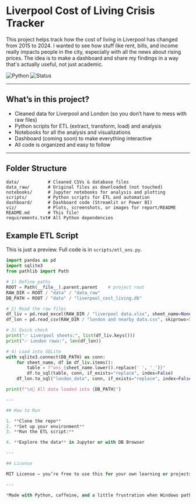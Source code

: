 # Liverpool Cost of Living Crisis Tracker

This project helps track how the cost of living in Liverpool has changed from 2015 to 2024. I wanted to see how stuff like rent, bills, and income really impacts people in the city, especially with all the news about rising prices. The idea is to make a dashboard and share my findings in a way that's actually useful, not just academic.

![Python](https://img.shields.io/badge/Python-3.10-blue)
![Status](https://img.shields.io/badge/status-active-brightgreen)

---

## What’s in this project?

- Cleaned data for Liverpool and London (so you don’t have to mess with raw files)
- Python scripts for ETL (extract, transform, load) and analysis
- Notebooks for all the analysis and visualizations
- Dashboard (coming soon) to make everything interactive
- All code is organized and easy to follow

---

## Folder Structure

```
data/           # Cleaned CSVs & database files  
data_raw/       # Original files as downloaded (not touched)  
notebooks/      # Jupyter notebooks for analysis and plotting  
scripts/        # Python scripts for ETL and automation  
dashboard/      # Dashboard code (Streamlit or Power BI)  
viz/            # Plots, screenshots, or images for report/README  
README.md       # This file!  
requirements.txt# All Python dependencies  
``` 

## Example ETL Script

This is just a preview. Full code is in `scripts/etl_ons.py`.

```python
import pandas as pd
import sqlite3
from pathlib import Path

# 1) Define paths
ROOT = Path(__file__).parent.parent    # project root
RAW_DIR = ROOT / "data" / "data_raw"
DB_PATH = ROOT / "data" / "liverpool_cost_living.db"

# 2) Read the raw files
df_liv = pd.read_excel(RAW_DIR / "liverpool data.xlsx", sheet_name=None)
df_lon = pd.read_csv(RAW_DIR / "london and nearby data.csv", skiprows=5)

# 3) Quick check
print("✅ Liverpool sheets:", list(df_liv.keys()))
print("✅ London rows:", len(df_lon))

# 4) Load into SQLite
with sqlite3.connect(DB_PATH) as conn:
    for sheet_name, df in df_liv.items():
        table = f"ons_{sheet_name.lower().replace(' ', '_')}"
        df.to_sql(table, conn, if_exists="replace", index=False)
    df_lon.to_sql("london_data", conn, if_exists="replace", index=False)

print(f"\n🎉 All data loaded into {DB_PATH}")

---

## How to Run

1. **Clone the repo**
2. **Set up your environment**
3. **Run the ETL script:**

4. **Explore the data** in Jupyter or with DB Browser

---

## License

MIT License – you’re free to use this for your own learning or projects.

---

*Made with Python, caffeine, and a little frustration when Windows paths break things.*


